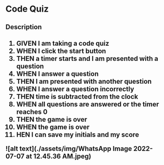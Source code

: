 <h1>Code Quiz</h1>
<h2>Description<h2>
<ol>
<li>GIVEN I am taking a code quiz</li>
<li>WHEN I click the start button</li>
<li>THEN a timer starts and I am presented with a question</li>
<li>WHEN I answer a question</li>
<li>THEN I am presented with another question</li>
<li>WHEN I answer a question incorrectly</li>
<li>THEN time is subtracted from the clock</li>
<li>WHEN all questions are answered or the timer reaches 0</li>
<li>THEN the game is over</li>
<li>WHEN the game is over</li>
<li>HEN I can save my initials and my score</li>
</ol>
![alt text](./assets/img/WhatsApp Image 2022-07-07 at 12.45.36 AM.jpeg)